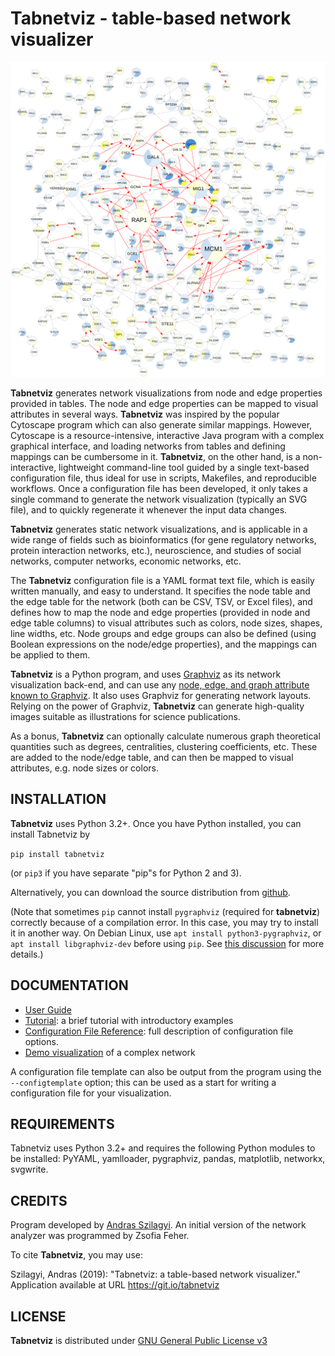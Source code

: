 # Tabnetviz - table-based network visualizer

![sample network](galFiltered.svg)

**Tabnetviz** generates network visualizations from node and edge
properties provided in tables. The node and edge properties can be
mapped to visual attributes in several ways. **Tabnetviz** was
inspired by the popular Cytoscape program which can also generate
similar mappings. However, Cytoscape is a resource-intensive,
interactive Java program with a complex graphical interface, and
loading networks from tables and defining mappings can be cumbersome
in it. **Tabnetviz**, on the other hand, is a non-interactive,
lightweight command-line tool guided by a single text-based
configuration file, thus ideal for use in scripts, Makefiles, and
reproducible workflows. Once a configuration file has been developed,
it only takes a single command to generate the network visualization
(typically an SVG file), and to quickly regenerate it whenever the
input data changes.

**Tabnetviz** generates static network visualizations, and is
applicable in a wide range of fields such as bioinformatics (for gene
regulatory networks, protein interaction networks, etc.),
neuroscience, and studies of social networks, computer networks,
economic networks, etc.

The **Tabnetviz** configuration file is a YAML format text file, which
is easily written manually, and easy to understand. It specifies the
node table and the edge table for the network (both can be CSV, TSV,
or Excel files), and defines how to map the node and edge properties
(provided in node and edge table columns) to visual attributes such as
colors, node sizes, shapes, line widths, etc. Node groups and edge
groups can also be defined (using Boolean expressions on the node/edge
properties), and the mappings can be applied to them.

**Tabnetviz** is a Python program, and uses
[Graphviz](http://www.graphviz.org/) as its network visualization
back-end, and can use any [node, edge, and graph attribute known to
Graphviz](https://www.graphviz.org/doc/info/attrs.html). It also uses
Graphviz for generating network layouts. Relying on the power of
Graphviz, **Tabnetviz** can generate high-quality images suitable as
illustrations for science publications.

As a bonus, **Tabnetviz** can optionally calculate numerous graph
theoretical quantities such as degrees, centralities, clustering
coefficients, etc. These are added to the node/edge table, and can
then be mapped to visual attributes, e.g. node sizes or colors.

## INSTALLATION

**Tabnetviz** uses Python 3.2+. Once you have Python installed, you
can install Tabnetviz by

`pip install tabnetviz`

(or `pip3` if you have separate "pip"s for Python 2 and 3).

Alternatively, you can download the source distribution from
[github](https://github.com/aszilagyi/tabnetviz).

(Note that sometimes `pip` cannot install `pygraphviz` (required for
**tabnetviz**) correctly because of a compilation error. In this case,
you may try to install it in another way. On Debian Linux, use `apt
install python3-pygraphviz`, or `apt install libgraphviz-dev` before
using `pip`. See [this
discussion](https://github.com/pygraphviz/pygraphviz/issues/155) for
more details.)

## DOCUMENTATION

* [User Guide](userguide.md)
* [Tutorial](tutorial.md): a brief tutorial with introductory examples
* [Configuration File Reference](configfile.md): full description
of configuration file options.
* [Demo visualization](demo.md) of a complex network

A configuration file template can also be output from the program
using the `--configtemplate` option; this can be used as a start for
writing a configuration file for your visualization.

## REQUIREMENTS

Tabnetviz uses Python 3.2+ and requires the following Python modules to
be installed: PyYAML, yamlloader, pygraphviz, pandas, matplotlib,
networkx, svgwrite.

## CREDITS

Program developed by [Andras Szilagyi](https://szialab.org). An
initial version of the network analyzer was programmed by Zsofia
Feher.

To cite **Tabnetviz**, you may use:

Szilagyi, Andras (2019): "Tabnetviz: a table-based network visualizer."
Application available at URL https://git.io/tabnetviz 

## LICENSE

**Tabnetviz** is distributed under [GNU General Public License
v3](https://www.gnu.org/licenses/gpl-3.0.html)
